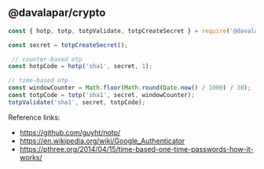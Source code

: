 ## @davalapar/crypto

```js
const { hotp, totp, totpValidate, totpCreateSecret } = require('@davalapar/crypto');

const secret = totpCreateSecret();

 // counter-based otp
const hotpCode = hotp('sha1', secret, 1);

// time-based otp
const windowCounter = Math.floor(Math.round(Date.now() / 1000) / 30);
const totpCode = totp('sha1', secret, windowCounter);
totpValidate('sha1', secret, totpCode);
```

Reference links:

- https://github.com/guyht/notp/
- https://en.wikipedia.org/wiki/Google_Authenticator
- https://pthree.org/2014/04/15/time-based-one-time-passwords-how-it-works/
